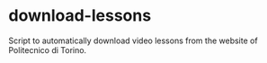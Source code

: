 # download-lessons
Script to automatically download video lessons from the website of Politecnico di Torino.
